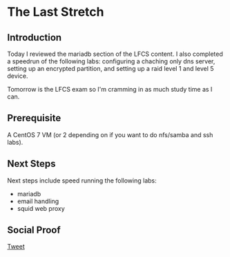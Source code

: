 
# The Last Stretch

## Introduction

Today I reviewed the mariadb section of the LFCS content. I also completed a speedrun of the following labs: configuring a chaching only dns server, setting up an encrypted partition, and setting up a raid level 1 and level 5 device.

Tomorrow is the LFCS exam so I'm cramming in as much study time as I can.

## Prerequisite

A CentOS 7 VM (or 2 depending on if you want to do nfs/samba and ssh labs).

## Next Steps

Next steps include speed running the following labs:

- mariadb
- email handling
- squid web proxy

## Social Proof

[Tweet]()
